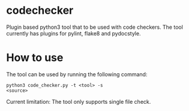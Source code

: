 # codechecker
Plugin based python3 tool that to be used with code checkers. The tool currently has plugins for pylint, flake8 and
pydocstyle.

# How to use
The tool can be used by running the following command:

<code>python3 code_checker.py -t &lt;tool&gt; -s &lt;source&gt;</code>

Current limitation: The tool only supports single file check.
